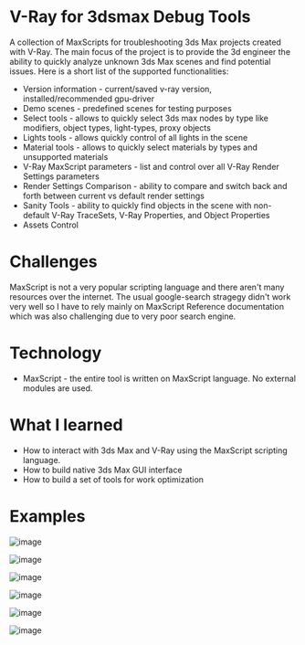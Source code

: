 # V-Ray for 3dsmax Debug Tools
A collection of MaxScripts for troubleshooting 3ds Max projects created with V-Ray.
The main focus of the project is to provide the 3d engineer the ability to quickly analyze unknown 3ds Max scenes and find potential issues.
Here is a short list of the supported functionalities:
- Version information - current/saved v-ray version, installed/recommended gpu-driver
- Demo scenes - predefined scenes for testing purposes
- Select tools - allows to quickly select 3ds max nodes by type like modifiers, object types, light-types, proxy objects
- Lights tools - allows quickly control of all lights in the scene
- Material tools - allows to quickly select materials by types and unsupported materials
- V-Ray MaxScript parameters - list and control over all V-Ray Render Settings parameters
- Render Settings Comparison - ability to compare and switch back and forth between current vs default render settings
- Sanity Tools - ability to quickly find objects in the scene with non-default V-Ray TraceSets, V-Ray Properties, and Object Properties
- Assets Control

# Challenges
MaxScript is not a very popular scripting language and there aren't many resources over the internet. The usual google-search stragegy didn't work very well so I have to rely mainly on MaxScript Reference documentation which was also challenging due to very poor search engine. 

# Technology
- MaxScript - the entire tool is written on MaxScript language. No external modules are used.

# What I learned
- How to interact with 3ds Max and V-Ray using the MaxScript scripting language. 
- How to build native 3ds Max GUI interface
- How to build a set of tools for work optimization

# Examples
![image](https://user-images.githubusercontent.com/74985932/208246761-c525e94f-afcd-404d-913f-56bd5c4ae646.png)

![image](https://user-images.githubusercontent.com/74985932/208247528-0617ae92-962c-4591-a105-1491dec030cd.png)

![image](https://user-images.githubusercontent.com/74985932/208247635-607408f4-c5c8-4ef3-81a0-8d397e44133d.png)

![image](https://user-images.githubusercontent.com/74985932/208247782-45497c1d-4dfb-4e3a-ac1b-d9a5fc3c644d.png)

![image](https://user-images.githubusercontent.com/74985932/208247803-52f78e38-4371-4a2d-88ad-a1fd92a0b58a.png)

![image](https://user-images.githubusercontent.com/74985932/208247849-c1286c69-d575-47a7-8234-f03b71d8db3b.png)
